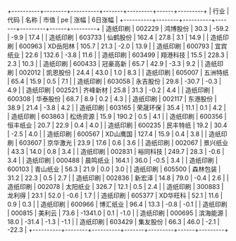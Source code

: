+----------+--------+----------+-------+---------+------+---------+
|   行业   |  代码  |   名称   | 市值  |   pe    | 涨幅 | 6日涨幅 |
+----------+--------+----------+-------+---------+------+---------+
| 造纸印刷 | 002229 | 鸿博股份 | 30.3  |  -59.2  | -9.9 |  17.4   |
| 造纸印刷 | 603733 | 仙鹤股份 | 162.4 |  27.8   | 3.1  |  14.9   |
| 造纸印刷 | 600963 | XD岳阳林 | 105.7 |  21.3   | -2.0 |  13.9   |
| 造纸印刷 | 600793 | 宜宾纸业 | 22.6  |  132.6  | -3.8 |  11.6   |
| 造纸印刷 | 603499 | 翔港科技 | 15.5  |  228.3  | 2.3  |  10.3   |
| 造纸印刷 | 600433 | 冠豪高新 | 65.7  |  42.9   | -3.3 |   9.2   |
| 造纸印刷 | 002012 | 凯恩股份 | 24.4  |  43.0   | 1.0  |   8.3   |
| 造纸印刷 | 605007 | 五洲特纸 | 65.4  |  15.9   | 0.5  |   7.1   |
| 造纸印刷 | 603058 | 永吉股份 | 29.8  |  -30.7  | -0.3 |   4.9   |
| 造纸印刷 | 002521 | 齐峰新材 | 25.8  |  31.3   | -0.2 |   4.4   |
| 造纸印刷 | 600308 | 华泰股份 | 68.7  |   8.9   | 0.2  |   4.3   |
| 造纸印刷 | 002117 | 东港股份 | 38.9  |  21.4   | -3.8 |   4.2   |
| 造纸印刷 | 603165 | 荣晟环保 | 35.4  |  11.1   | 0.1  |   4.2   |
| 造纸印刷 | 603863 | 松炀资源 | 15.9  |  190.2  | 0.5  |   4.1   |
| 造纸印刷 | 600356 | 恒丰纸业 | 20.7  |  22.9   | 0.4  |   4.0   |
| 造纸印刷 | 600235 | 民丰特纸 | 19.2  |  30.4   | -2.5 |   4.0   |
| 造纸印刷 | 600567 | XD山鹰国 | 127.4 |  15.9   | 0.4  |   3.8   |
| 造纸印刷 | 603607 | 京华激光 | 23.9  |  17.6   | 0.6  |   3.6   |
| 造纸印刷 | 002067 | 景兴纸业 | 43.3  |  14.0   | 0.8  |   3.4   |
| 造纸印刷 | 002831 | 裕同科技 | 249.7 |  28.3   | -0.6 |   3.4   |
| 造纸印刷 | 000488 | 晨鸣纸业 | 164.1 |  36.0   | -0.5 |   3.4   |
| 造纸印刷 | 600103 | 青山纸业 | 56.3  |  21.9   | 0.0  |   3.0   |
| 造纸印刷 | 605500 | 森林包装 | 31.2  |  22.3   | 0.5  |   2.7   |
| 造纸印刷 | 002836 |  新宏泽  | 14.8  |  79.0   | -0.4 |   2.6   |
| 造纸印刷 | 002078 | 太阳纸业 | 326.7 |  12.1   | 0.5  |   2.4   |
| 造纸印刷 | 300883 |  龙利得  | 23.1  |  52.0   | -0.6 |   1.7   |
| 造纸印刷 | 605377 | XD华旺科 | 52.1  |  11.6   | 0.9  |   0.3   |
| 造纸印刷 | 600966 | 博汇纸业 | 96.4  |  13.3   | -0.8 |  -0.1   |
| 造纸印刷 | 000815 |  美利云  | 73.6  | -1341.0 | 0.1  |  -1.0   |
| 造纸印刷 | 000695 | 滨海能源 | 18.0  |  -31.4  | -1.3 |  -1.1   |
| 造纸印刷 | 603429 | 集友股份 | 66.3  |  46.0   | -2.1 |  -22.3  |
+----------+--------+----------+-------+---------+------+---------+
